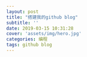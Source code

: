 ```yaml
---
layout: post
title: "搭建我的github blog"
subtitle: ''
date: 2019-03-15 10:31:28
cover: 'assets/img/hero.jpg'
categories: 编程
tags: github blog
---
```



# 
